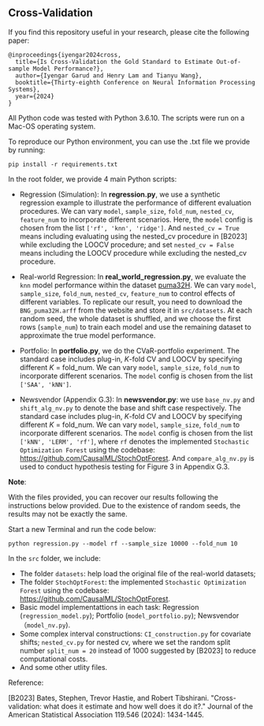 ## Cross-Validation

If you find this repository useful in your research, please cite the following paper:

```
@inproceedings{iyengar2024cross,
  title={Is Cross-Validation the Gold Standard to Estimate Out-of-sample Model Performance?},
  author={Iyengar Garud and Henry Lam and Tianyu Wang},
  booktitle={Thirty-eighth Conference on Neural Information Processing Systems},
  year={2024}
}
```

All Python code was tested with Python 3.6.10. The scripts were run on a Mac-OS operating system.

To reproduce our Python environment, you can use the .txt file we provide by running:
```
pip install -r requirements.txt
```


In the root folder, we provide 4 main Python scripts:

- Regression (Simulation): In **regression.py**, we use a synthetic regression example to illustrate the performance of different evaluation procedures. We can vary ``model``, ``sample_size``, ``fold_num``, ``nested_cv``, ``feature_num`` to incorporate different scenarios. Here, the ``model`` config is chosen from the list ``['rf', 'knn', 'ridge']``. And ``nested_cv = True`` means including  evaluating using the nested_cv procedure in [B2023] while excluding the LOOCV procedure; and set ``nested_cv = False`` means including the LOOCV procedure while excluding the nested_cv procedure.

- Real-world Regression: In **real_world_regression.py**, we evaluate the `knn` model performance within the dataset [puma32H](https://www.openml.org/d/1210). We can vary ``model``, ``sample_size``, ``fold_num``, ``nested_cv``, ``feature_num`` to control effects of different variables. To replicate our result, you need to download the ``BNG_puma32H.arff`` from the website and store it in ``src/datasets``. At each random seed, the whole dataset is shuffled, and we choose the first rows (``sample_num``) to train each model and use the remaining dataset to approximate the true model performance.

- Portfolio: In **portfolio.py**, we do the CVaR-portfolio experiment. The standard case includes plug-in, $K$-fold CV and LOOCV by specifying different $K$ = fold_num. We can vary ``model``, ``sample_size``, ``fold_num`` to incorporate different scenarios. The ``model`` config is chosen from the list ``['SAA', 'kNN']``.

- Newsvendor (Appendix G.3): In **newsvendor.py**: we use ``base_nv.py`` and ``shift_alg_nv.py`` to denote the base and shift case respectively. The standard case includes plug-in, $K$-fold CV and LOOCV by specifying different $K$ = fold_num.  We can vary ``model``, ``sample_size``, ``fold_num`` to incorporate different scenarios. The ``model`` config is chosen from the list ``['kNN', 'LERM', 'rf']``, where ``rf`` denotes the implemented ``Stochastic Optimization Forest`` using the codebase: https://github.com/CausalML/StochOptForest. And ``compare_alg_nv.py`` is used to conduct hypothesis testing for Figure 3 in Appendix G.3.



**Note**: 

With the files provided, you can recover our results following the instructions below provided. Due to the existence of random seeds, the results may not be exactly the same.

Start a new Terminal and run the code below:

```
python regression.py --model rf --sample_size 10000 --fold_num 10
```

In the ``src`` folder, we include: 
- The folder ``datasets``: help load the original file of the real-world datasets;
- The folder ``StochOptForest``: the implemented ``Stochastic Optimization Forest`` using the codebase:
https://github.com/CausalML/StochOptForest.
- Basic model implementattions in each task: Regression (``regression_model.py``); Portfolio (``model_portfolio.py``); Newsvendor（``model_nv.py``).
- Some complex interval constructions: ``CI_construction.py`` for covariate shifts; ``nested_cv.py`` for nested cv, where we set the random split number ``split_num = 20`` instead of 1000 suggested by [B2023] to reduce computational costs.
- And some other utlity files.

Reference:

[B2023] Bates, Stephen, Trevor Hastie, and Robert Tibshirani. "Cross-validation: what does it estimate and how well does it do it?." Journal of the American Statistical Association 119.546 (2024): 1434-1445.
